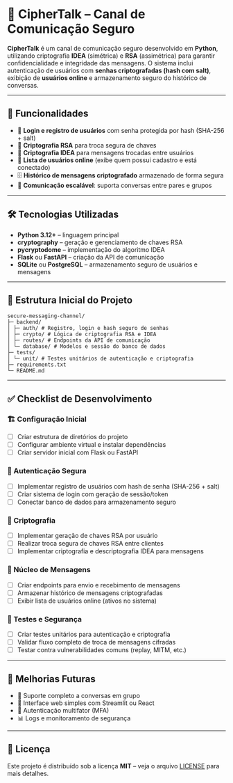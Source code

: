 # 🔐 CipherTalk – Canal de Comunicação Seguro

**CipherTalk** é um canal de comunicação seguro desenvolvido em **Python**, utilizando criptografia **IDEA** (simétrica) e **RSA** (assimétrica) para garantir confidencialidade e integridade das mensagens. O sistema inclui autenticação de usuários com **senhas criptografadas (hash com salt)**, exibição de **usuários online** e armazenamento seguro do histórico de conversas.  

---

## 🚀 Funcionalidades

- 🔑 **Login e registro de usuários** com senha protegida por hash (SHA-256 + salt)  
- 🔐 **Criptografia RSA** para troca segura de chaves  
- 🔄 **Criptografia IDEA** para mensagens trocadas entre usuários  
- 👥 **Lista de usuários online** (exibe quem possui cadastro e está conectado)  
- 🗄️ **Histórico de mensagens criptografado** armazenado de forma segura  
- 📡 **Comunicação escalável**: suporta conversas entre pares e grupos  

---

## 🛠️ Tecnologias Utilizadas

- **Python 3.12+** – linguagem principal  
- **cryptography** – geração e gerenciamento de chaves RSA  
- **pycryptodome** – implementação do algoritmo IDEA  
- **Flask** ou **FastAPI** – criação da API de comunicação  
- **SQLite** ou **PostgreSQL** – armazenamento seguro de usuários e mensagens  

---

## 📁 Estrutura Inicial do Projeto
```
secure-messaging-channel/
├─ backend/
│ ├─ auth/ # Registro, login e hash seguro de senhas
│ ├─ crypto/ # Lógica de criptografia RSA e IDEA
│ ├─ routes/ # Endpoints da API de comunicação
│ └─ database/ # Modelos e sessão do banco de dados
├─ tests/
│ └─ unit/ # Testes unitários de autenticação e criptografia
├─ requirements.txt
└─ README.md
```

---

## ✅ Checklist de Desenvolvimento

### 🏗️ Configuração Inicial
- [ ] Criar estrutura de diretórios do projeto  
- [ ] Configurar ambiente virtual e instalar dependências  
- [ ] Criar servidor inicial com Flask ou FastAPI  

### 🔑 Autenticação Segura
- [ ] Implementar registro de usuários com hash de senha (SHA-256 + salt)  
- [ ] Criar sistema de login com geração de sessão/token  
- [ ] Conectar banco de dados para armazenamento seguro  

### 🔐 Criptografia
- [ ] Implementar geração de chaves RSA por usuário  
- [ ] Realizar troca segura de chaves RSA entre clientes  
- [ ] Implementar criptografia e descriptografia IDEA para mensagens  

### 📨 Núcleo de Mensagens
- [ ] Criar endpoints para envio e recebimento de mensagens  
- [ ] Armazenar histórico de mensagens criptografadas  
- [ ] Exibir lista de usuários online (ativos no sistema)  

### 🧪 Testes e Segurança
- [ ] Criar testes unitários para autenticação e criptografia  
- [ ] Validar fluxo completo de troca de mensagens cifradas  
- [ ] Testar contra vulnerabilidades comuns (replay, MITM, etc.)  

---

## 🧭 Melhorias Futuras

- 🔄 Suporte completo a conversas em grupo  
- 📱 Interface web simples com Streamlit ou React  
- 🧠 Autenticação multifator (MFA)  
- 📊 Logs e monitoramento de segurança  

---

## 📜 Licença

Este projeto é distribuído sob a licença **MIT** – veja o arquivo [LICENSE](LICENSE) para mais detalhes.
